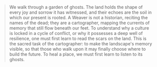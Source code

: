 > We walk through a garden of ghosts. The land holds the shape of every joy and sorrow it has witnessed, and their echoes are the soil in which our present is rooted. A Weaver is not a historian, reciting the names of the dead; they are a cartographer, mapping the currents of memory that still flow beneath our feet. To understand why a culture is locked in a cycle of conflict, or why it possesses a deep well of resilience, one must first learn to read the scars on the land. This is the sacred task of the cartographer: to make the landscape's memory visible, so that those who walk upon it may finally choose where to build the future. To heal a place, we must first learn to listen to its ghosts.